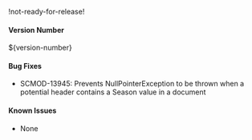 !not-ready-for-release!

#### Version Number
${version-number}

#### Bug Fixes
- SCMOD-13945: Prevents NullPointerException to be thrown when a potential header contains a Season value in a document

#### Known Issues
- None
